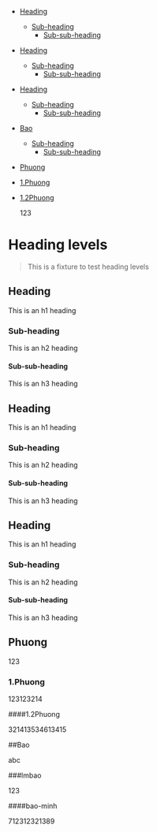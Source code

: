 - [Heading](#heading)
  * [Sub-heading](#sub-heading)
    + [Sub-sub-heading](#sub-sub-heading)
- [Heading](#heading-1)
  * [Sub-heading](#sub-heading-1)
    + [Sub-sub-heading](#sub-sub-heading-1)
- [Heading](#heading-2)
  * [Sub-heading](#sub-heading-2)
    + [Sub-sub-heading](#sub-sub-heading-2)
    
- [Bao](#bao)
  * [Sub-heading](#lmbao)
     + [Sub-sub-heading](#bao-minh)
	 
- [Phuong](#phuong)
 * [1.Phuong](#1.phuong)
  + [1.2Phuong](#1.2phuong)


	 
	 123
# Heading levels

> This is a fixture to test heading levels

<!-- toc -->

## Heading

This is an h1 heading

### Sub-heading

This is an h2 heading

#### Sub-sub-heading

This is an h3 heading

## Heading

This is an h1 heading

### Sub-heading

This is an h2 heading

#### Sub-sub-heading

This is an h3 heading

## Heading

This is an h1 heading

### Sub-heading

This is an h2 heading

#### Sub-sub-heading

This is an h3 heading

## Phuong

123

### 1.Phuong

123123214

####1.2Phuong

321413534613415


##Bao

abc

###lmbao

123

####bao-minh

712312321389




